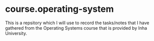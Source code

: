 # course.operating-system
This is a repsitory which I will use to record the tasks/notes that I have gathered from the Operating Systems course that is provided by Inha University.
